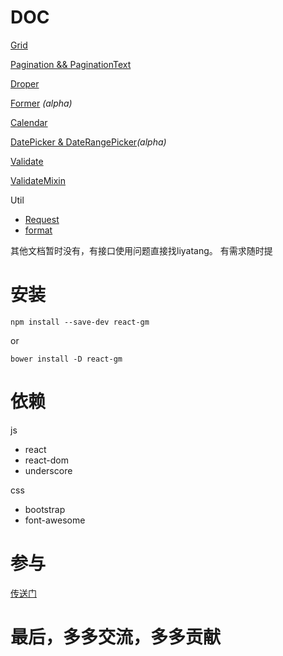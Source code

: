 # DOC

[Grid](https://github.com/gmfe/react-gm/issues/1)

[Pagination && PaginationText](https://github.com/gmfe/react-gm/issues/4)

[Droper](https://github.com/gmfe/react-gm/issues/2)

[Former](https://github.com/gmfe/react-gm/issues/3) *(alpha)*

[Calendar](https://github.com/gmfe/react-gm/issues/9)

[DatePicker & DateRangePicker](https://github.com/gmfe/react-gm/issues/10)*(alpha)*

[Validate](https://github.com/gmfe/react-gm/issues/5)

[ValidateMixin](https://github.com/gmfe/react-gm/issues/6)

Util
- [Request](https://github.com/gmfe/react-gm/issues/7)
- [format](https://github.com/gmfe/react-gm/issues/8)

其他文档暂时没有，有接口使用问题直接找liyatang。
有需求随时提



# 安装
`npm install --save-dev react-gm`

or

`bower install -D react-gm`

# 依赖

js
- react
- react-dom
- underscore

css
- bootstrap
- font-awesome

# 参与
[传送门](./README.dev.md)

# 最后，多多交流，多多贡献
